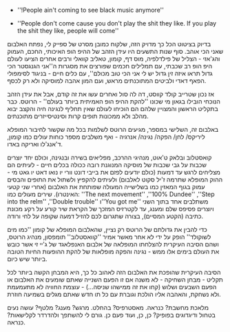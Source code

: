 
- ''!People ain't coming to see black music anymore''

- ''People don't come cause you don't play the shit they like. If you play the shit they like, people will come''

בדיוק בציטוט הכל כך מדויק הזה, שלקוח כמובן מסרט של ספייק לי, נפתח האלבום שאני הכי אוהב. סוף שנות התשעים היו עידן הזהב של ההיפ הופ האיכותי, החכם, העמוק והג'אזי - הצליל של פילדלפיה, מוס דף, קומון, טאליב קוואלי ורבים אחרים הציעו לעולם היפ הופ רב שכבתי, עם תמלילים חכמים שפורצים את מסגרות ה''אני הגנגסטר הכי גדול תראו איזה זין גדול יש לי אני הכי טוב מכולם'', עם כלים חיים - בניגוד לסימפולי הפאף דאדי ולביטים המתוכנתים מראש, ועם המון אהבה למוסיקה ולא רק לכסף.

אז נכון שטרייב קולד קווסט, דה לה סול ואחרים עשו את זה קודם, אבל את עידן הזהב הנוכחי הובילו בגאון מי שכונו ''להקת ההיפ הופ האמיתית ביותר בעולם'' - הרוטס. כבר בתקליט הראשון והמצויין שלהם הם הוכיחו לעולם שאין תחליף לנגינה חיה והקצב יבוא מהלב ולא ממכונות תופים קרות וסינטיסייזרים מתוכנתים. 

באלבום זה, השלישי במספר, מגיעים הרוטס לשלמות בכל מה שקשור לחיבור המופלא ליריקס/ לחן/ הפקה/ נגינה/ אנרגיה - ואף משלבים מספר כוחות עולים כמו קומון, ד'אנג'לו ואריקה באדו.

קואסטלוב ובלאק ט'אוט, מנהיגי ההרכב, מפליאים בשירה ובנגינה, וכולם יחד יוצרים שכבות על גבי שכבות של מוסיקה המנוגנת רובה ככולה בכלים חיים - לעיתים הם מצליחים לרגש עד דמעות (כולם יודעים לפזם את בייבי דונט וורי יו נואו דאט יו גאט מי - ההוק המופלא שתרמה ז'יל סקוט לאלבום) ולעיתים להקפיץ ולשתול את התופים והבסים עמוק בגוף המאזין כמו בשלישייה המעולה שפותחת את האלבום (אחרי שני קטעי האינטרו). שירים מעולים כמו: ''The next movement'' ,''100% Dundee'' ,''Step into the relm'' ,''Double trouble'' ו''You got me'' משתלבים אחד בתוך השני ויוצרים פסיפס שלם ומענג, עד לקטרזיס המזכך של הקראת שיר קורע על רקע מכונת כתיבה (הקטע המסיים), בצורה שתגרום לכם להזיל דמעה שקופה על לחי ורודה.




כדי להבין את גדולתם של הרוטס רק נציין, שהאלבום המופלא של קומון ''כמו מים לשוקולד'' הופק על ידי לא אחר מאשר אמיר ''קוואסטלוב'' תומפסון, מנהיג הרוטס, ושהם הסיבה העיקרית להצלחתו המופלאה של אלבום האנפלאגד של ג'יי זי אשר כובש את העולם בימים אלו ממש - נגינה והפקה מופלאות של להקת ההופעות החיות הטובה ביותר שיש כיום.

הסיבה העיקרית שהופכת את האלבום הזה לאהוב כל כך, היא המבחן הקשה ביותר לכל תקליט - מבחן השחיקה - לא משנה אם זו הפעם השנייה שאתם שומעים את האלבום או הפעם השבעים ושלוש (קחו את זה ממישהו שניסה...) - עוצמת החוויה לא מתעמעמת ולא נשחקת, והאהבה אליו הולכת וגוברת עם כל תו חדש שאתם מגלים בשמיעה חוזרת. 

מלאכת מחשבת? כנראה.
מאסטרפיס? בהחלט.
מרגש? מענג? מלטף? עושה נעים בטחול ודיגדוגים בפופיק? כן, כן, ועוד פעם כן.
גורם לי להשתפך ולהדרדר לקלישאות? כנראה.
